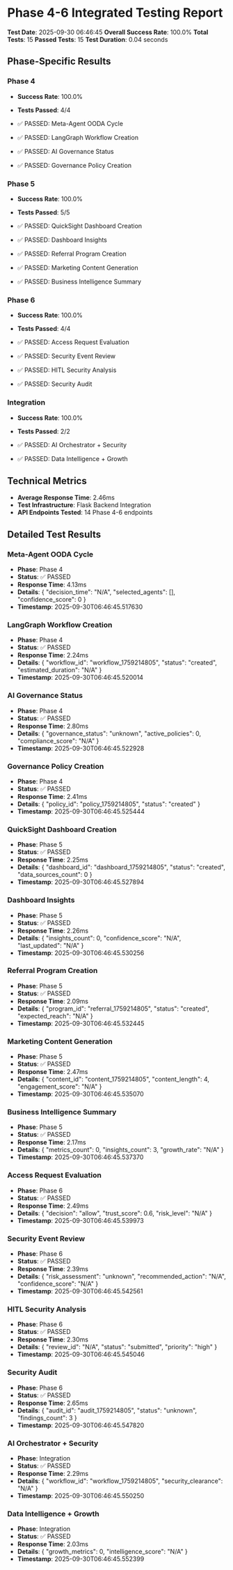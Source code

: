# Phase 4-6 Integrated Testing Report

**Test Date**: 2025-09-30 06:46:45
**Overall Success Rate**: 100.0%
**Total Tests**: 15
**Passed Tests**: 15
**Test Duration**: 0.04 seconds

## Phase-Specific Results

### Phase 4
- **Success Rate**: 100.0%
- **Tests Passed**: 4/4

- ✅ PASSED: Meta-Agent OODA Cycle
- ✅ PASSED: LangGraph Workflow Creation
- ✅ PASSED: AI Governance Status
- ✅ PASSED: Governance Policy Creation

### Phase 5
- **Success Rate**: 100.0%
- **Tests Passed**: 5/5

- ✅ PASSED: QuickSight Dashboard Creation
- ✅ PASSED: Dashboard Insights
- ✅ PASSED: Referral Program Creation
- ✅ PASSED: Marketing Content Generation
- ✅ PASSED: Business Intelligence Summary

### Phase 6
- **Success Rate**: 100.0%
- **Tests Passed**: 4/4

- ✅ PASSED: Access Request Evaluation
- ✅ PASSED: Security Event Review
- ✅ PASSED: HITL Security Analysis
- ✅ PASSED: Security Audit

### Integration
- **Success Rate**: 100.0%
- **Tests Passed**: 2/2

- ✅ PASSED: AI Orchestrator + Security
- ✅ PASSED: Data Intelligence + Growth

## Technical Metrics

- **Average Response Time**: 2.46ms
- **Test Infrastructure**: Flask Backend Integration
- **API Endpoints Tested**: 14 Phase 4-6 endpoints

## Detailed Test Results

### Meta-Agent OODA Cycle
- **Phase**: Phase 4
- **Status**: ✅ PASSED
- **Response Time**: 4.13ms
- **Details**: {
  "decision_time": "N/A",
  "selected_agents": [],
  "confidence_score": 0
}
- **Timestamp**: 2025-09-30T06:46:45.517630

### LangGraph Workflow Creation
- **Phase**: Phase 4
- **Status**: ✅ PASSED
- **Response Time**: 2.24ms
- **Details**: {
  "workflow_id": "workflow_1759214805",
  "status": "created",
  "estimated_duration": "N/A"
}
- **Timestamp**: 2025-09-30T06:46:45.520014

### AI Governance Status
- **Phase**: Phase 4
- **Status**: ✅ PASSED
- **Response Time**: 2.80ms
- **Details**: {
  "governance_status": "unknown",
  "active_policies": 0,
  "compliance_score": "N/A"
}
- **Timestamp**: 2025-09-30T06:46:45.522928

### Governance Policy Creation
- **Phase**: Phase 4
- **Status**: ✅ PASSED
- **Response Time**: 2.41ms
- **Details**: {
  "policy_id": "policy_1759214805",
  "status": "created"
}
- **Timestamp**: 2025-09-30T06:46:45.525444

### QuickSight Dashboard Creation
- **Phase**: Phase 5
- **Status**: ✅ PASSED
- **Response Time**: 2.25ms
- **Details**: {
  "dashboard_id": "dashboard_1759214805",
  "status": "created",
  "data_sources_count": 0
}
- **Timestamp**: 2025-09-30T06:46:45.527894

### Dashboard Insights
- **Phase**: Phase 5
- **Status**: ✅ PASSED
- **Response Time**: 2.26ms
- **Details**: {
  "insights_count": 0,
  "confidence_score": "N/A",
  "last_updated": "N/A"
}
- **Timestamp**: 2025-09-30T06:46:45.530256

### Referral Program Creation
- **Phase**: Phase 5
- **Status**: ✅ PASSED
- **Response Time**: 2.09ms
- **Details**: {
  "program_id": "referral_1759214805",
  "status": "created",
  "expected_reach": "N/A"
}
- **Timestamp**: 2025-09-30T06:46:45.532445

### Marketing Content Generation
- **Phase**: Phase 5
- **Status**: ✅ PASSED
- **Response Time**: 2.47ms
- **Details**: {
  "content_id": "content_1759214805",
  "content_length": 4,
  "engagement_score": "N/A"
}
- **Timestamp**: 2025-09-30T06:46:45.535070

### Business Intelligence Summary
- **Phase**: Phase 5
- **Status**: ✅ PASSED
- **Response Time**: 2.17ms
- **Details**: {
  "metrics_count": 0,
  "insights_count": 3,
  "growth_rate": "N/A"
}
- **Timestamp**: 2025-09-30T06:46:45.537370

### Access Request Evaluation
- **Phase**: Phase 6
- **Status**: ✅ PASSED
- **Response Time**: 2.49ms
- **Details**: {
  "decision": "allow",
  "trust_score": 0.6,
  "risk_level": "N/A"
}
- **Timestamp**: 2025-09-30T06:46:45.539973

### Security Event Review
- **Phase**: Phase 6
- **Status**: ✅ PASSED
- **Response Time**: 2.39ms
- **Details**: {
  "risk_assessment": "unknown",
  "recommended_action": "N/A",
  "confidence_score": "N/A"
}
- **Timestamp**: 2025-09-30T06:46:45.542561

### HITL Security Analysis
- **Phase**: Phase 6
- **Status**: ✅ PASSED
- **Response Time**: 2.30ms
- **Details**: {
  "review_id": "N/A",
  "status": "submitted",
  "priority": "high"
}
- **Timestamp**: 2025-09-30T06:46:45.545046

### Security Audit
- **Phase**: Phase 6
- **Status**: ✅ PASSED
- **Response Time**: 2.65ms
- **Details**: {
  "audit_id": "audit_1759214805",
  "status": "unknown",
  "findings_count": 3
}
- **Timestamp**: 2025-09-30T06:46:45.547820

### AI Orchestrator + Security
- **Phase**: Integration
- **Status**: ✅ PASSED
- **Response Time**: 2.29ms
- **Details**: {
  "workflow_id": "workflow_1759214805",
  "security_clearance": "N/A"
}
- **Timestamp**: 2025-09-30T06:46:45.550250

### Data Intelligence + Growth
- **Phase**: Integration
- **Status**: ✅ PASSED
- **Response Time**: 2.03ms
- **Details**: {
  "growth_metrics": 0,
  "intelligence_score": "N/A"
}
- **Timestamp**: 2025-09-30T06:46:45.552399

